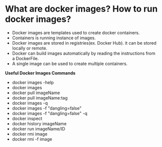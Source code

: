 # What are docker images? How to run docker images?

- Docker images are templates used to create docker containers.
- Containers is running instance of images.
- Docker images are stored in registries(ex. Docker Hub). it can be stored locally or remote.
- Docker can build images automatically by reading the instructions from a DockerFile.
- A single image can be used to create multiple containers.

**Useful Docker Images Commands**

- docker images -help
- docker images
- docker pull imageName
- docker pull imageName:tag
- docker images -q
- docker images -f "dangling=false"
- docker images -f "dangling=false" -q
- docker inspect
- docker history imageName
- docker run imageName/ID
- docker rmi image
- docker rmi -f image
